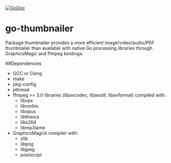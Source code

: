 [![GoDoc](https://godoc.org/github.com/bakape/go-thumbnailer?status.svg)](https://godoc.org/github.com/bakape/go-thumbnailer)
# go-thumbnailer
Package thumbnailer provides a more efficient image/video/audio/PDF thumbnailer
than available with native Go processing libraries through GraphicsMagic and
ffmpeg bindings.

##Dependencies
* GCC or Clang
* make
* pkg-config
* pthread
* ffmpeg >= 3.0 libraries (libavcodec, libavutil, libavformat) compiled with:
    * libvpx
    * libvorbis
    * libopus
    * libtheora
    * libx264
    * libmp3lame
* GraphicsMagick compiler with:
    * zlib
    * libpng
    * libjpeg
    * postscript
